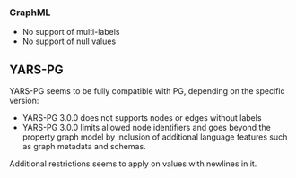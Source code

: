 ### GraphML

- No support of multi-labels
- No support of null values

## YARS-PG

YARS-PG seems to be fully compatible with PG, depending on the specific version:

- YARS-PG 3.0.0 does not supports nodes or edges without labels
- YARS-PG 3.0.0 limits allowed node identifiers and goes beyond the property graph model
  by inclusion of additional language features such as graph metadata and schemas.

Additional restrictions seems to apply on values with newlines in it.



